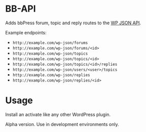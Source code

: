 BB-API
======

Adds bbPress forum, topic and reply routes to the [WP JSON API](github.com/WP-API/WP-API).

Example endpoints:

* `http://example.com/wp-json/forums`
* `http://example.com/wp-json/forums/<id>`
* `http://example.com/wp-json/topics`
* `http://example.com/wp-json/topics/<id>`
* `http://example.com/wp-json/topics/<id>/replies`
* `http://example.com/wp-json/users/<user>/topics`
* `http://example.com/wp-json/replies`
* `http://example.com/wp-json/replies/<id>`


Usage
=====

Install an activate like any other WordPress plugin.

Alpha version. Use in development environments only.
